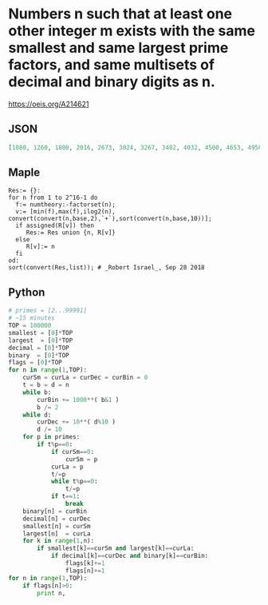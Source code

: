 # Numbers n such that at least one other integer m exists with the same smallest and same largest prime factors, and same multisets of decimal and binary digits as n\.
https://oeis.org/A214621
## JSON
```JSON
[1080, 1260, 1800, 2016, 2673, 3024, 3267, 3402, 4032, 4500, 4653, 4950, 5346, 5400, 5670, 5757, 5940, 6048, 6345, 6534, 6804, 7056, 7560, 7575, 8064, 11084, 11542, 12654, 12915, 13026, 13068, 13260, 13860, 14018, 14490, 14652, 14904, 15124, 15129, 16032, 16320]
```
## Maple
```Maple
Res:= {}:
for n from 1 to 2^16-1 do
  f:= numtheory:-factorset(n);
  v:= [min(f),max(f),ilog2(n), convert(convert(n,base,2),`+`),sort(convert(n,base,10))];
  if assigned(R[v]) then
     Res:= Res union {n, R[v]}
  else
     R[v]:= n
  fi
od:
sort(convert(Res,list)); # _Robert Israel_, Sep 28 2018
```
## Python
```Python
# primes = [2...99991]
# ~15 minutes
TOP = 100000
smallest = [0]*TOP
largest  = [0]*TOP
decimal = [0]*TOP
binary  = [0]*TOP
flags = [0]*TOP
for n in range(1,TOP):
    curSm = curLa = curDec = curBin = 0
    t = b = d = n
    while b:
        curBin += 1000**( b&1 )
        b /= 2
    while d:
        curDec += 10**( d%10 )
        d /= 10
    for p in primes:
        if t%p==0:
            if curSm==0:
                curSm = p
            curLa = p
            t/=p
            while t%p==0:
                t/=p
            if t==1:
                break
    binary[n] = curBin
    decimal[n] = curDec
    smallest[n] = curSm
    largest[n]  = curLa
    for k in range(1,n):
        if smallest[k]==curSm and largest[k]==curLa:
            if decimal[k]==curDec and binary[k]==curBin:
                flags[k]+=1
                flags[n]+=1
for n in range(1,TOP):
    if flags[n]>0:
        print n,
```
